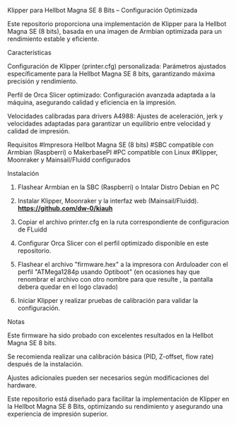 Klipper para Hellbot Magna SE 8 Bits – Configuración Optimizada

Este repositorio proporciona una implementación de Klipper para la Hellbot Magna SE (8 bits), basada en una imagen de Armbian optimizada para un rendimiento estable y eficiente.

Características


Configuración de Klipper (printer.cfg) personalizada: Parámetros ajustados específicamente para la Hellbot Magna SE 8 bits, garantizando máxima precisión y rendimiento.

Perfil de Orca Slicer optimizado: Configuración avanzada adaptada a la máquina, asegurando calidad y eficiencia en la impresión.

Velocidades calibradas para drivers A4988: Ajustes de aceleración, jerk y velocidades adaptadas para garantizar un equilibrio entre velocidad y calidad de impresión.

Requisitos
#Impresora Hellbot Magna SE (8 bits)
#SBC compatible con Armbian (Raspberri) o MakerbasePI
#PC compatible con Linux
#Klipper, Moonraker y Mainsail/Fluidd configurados

Instalación
1. Flashear Armbian en la SBC (Raspberri) o Intalar Distro Debian en PC

2. Instalar Klipper, Moonraker y la interfaz web (Mainsail/Fluidd). **https://github.com/dw-0/kiauh**

3. Copiar el archivo printer.cfg en la ruta correspondiente de configuracion de FLuidd

4. Configurar Orca Slicer con el perfil optimizado disponible en este repositorio.

5. Flashear el archivo "firmware.hex" a la impresora con Arduloader con el perfil "ATMega1284p usando Optiboot"
(en ocasiones hay que renombrar el archivo con otro nombre para que resulte , la pantalla debera quedar en el logo clavado)

6. Iniciar Klipper y realizar pruebas de calibración para validar la configuración.

Notas

Este firmware ha sido probado con excelentes resultados en la Hellbot Magna SE 8 bits.

Se recomienda realizar una calibración básica (PID, Z-offset, flow rate) después de la instalación.

Ajustes adicionales pueden ser necesarios según modificaciones del hardware.


Este repositorio está diseñado para facilitar la implementación de Klipper en la Hellbot Magna SE 8 Bits, optimizando su rendimiento y asegurando una experiencia de impresión superior.
